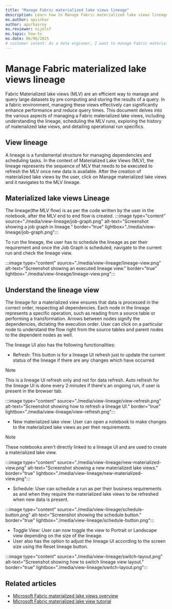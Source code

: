 ```yaml
---
title: "Manage Fabric materialized lake views lineage"
description: Learn how to Manage Fabric materialized lake views lineage.
ms.author: apsinhar
author: apurbasroy
ms.reviewer: nijelsf
ms.topic: how-to
ms.date: 06/06/2025
# customer intent: As a data engineer, I want to manage Fabric materialized lake views lineage in Microsoft Fabric so that I can efficiently handle large datasets and optimize query performance.
---
```


# Manage Fabric materialized lake views lineage

Fabric Materialized lake views (MLV) are an efficient way to manage and query large datasets by pre computing and storing the results of a query. 
In a fabric environment, managing these views effectively can significantly enhance performance and reduce query times. 
This document delves into the various aspects of managing a Fabric materialized lake views, including understanding the lineage, scheduling the MLV runs, exploring the history of materialized lake views, and detailing operational run specifics.

## View lineage
A lineage is a fundamental structure for managing dependencies and scheduling tasks. In the context of Materialized Lake Views (MLV), the lineage represents the sequence of MLV that needs to be executed to refresh the MLV once new data is available.
After the creation of materialized lake views by the user, click on Manage materialized lake views and it navigates to the MLV lineage.

## Materialized lake views Lineage

The lineage(the MLV flow) is as per the code written by the user in the notebook, after the MLV end to end flow is created.
:::image type="content" source="./media/view-lineage/job-graph.png" alt-text="Screenshot showing a job graph in lineage." border="true" lightbox="./media/view-lineage/job-graph.png":::

To run the lineage, the user has to schedule the lineage as per their requirement and
once the Job Graph is scheduled, navigate to the current run and check the lineage view.

:::image type="content" source="./media/view-lineage/lineage-view.png" alt-text="Screenshot showing an executed lineage view." border="true" lightbox="./media/view-lineage/lineage-view.png":::

## Understand the lineage view

The lineage for a materialized view ensures that data is processed in the correct order, respecting all dependencies. Each node in the lineage represents a specific operation, such as reading from a source table or performing a transformation. Arrows between nodes signify the dependencies, dictating the execution order. User can click on a particular node to understand the flow right from the source tables and parent nodes to the dependent nodes as well.

The lineage UI also has the following functionalities:

*	Refresh: This button is for a lineage UI refresh just to update the current status of the lineage if there are any changes which have occurred

> [!NOTE]
> This is a lineage UI refresh only and not for data refresh.
> Auto refresh for the lineage UI is done every 2 minutes if there's an ongoing run, if user is present in the browser tab.

:::image type="content" source="./media/view-lineage/view-refresh.png" alt-text="Screenshot showing how to refresh a lineage UI." border="true" lightbox="./media/view-lineage/view-refresh.png":::

*	New materialized lake view: User can open a notebook to make changes to the materialized lake views as per their requirements.

> [!NOTE]
> These notebooks aren't directly linked to a lineage UI and are used to create a materialized lake view.

:::image type="content" source="./media/view-lineage/new-materialized-view.png" alt-text="Screenshot showing a new materialized lake views." border="true" lightbox="./media/view-lineage/new-materialized-view.png":::

*	Schedule: User can schedule a run as per their business requirements as and when they require the materialized lake views to be refreshed when new data is present.

:::image type="content" source="./media/view-lineage/schedule-button.png" alt-text="Screenshot showing the schedule button." border="true" lightbox="./media/view-lineage/schedule-button.png":::

* Toggle View: User can now toggle the view to Portrait or Landscape view depending on the size of the lineage. 
* User also has the option to adjust the lineage UI according to the screen size using the Reset lineage button.

:::image type="content" source="./media/view-lineage/switch-layout.png" alt-text="Screenshot showing how to switch lineage view layout." border="true" lightbox="./media/view-lineage/switch-layout.png":::

## Related articles

* [Microsoft Fabric materialized lake views overview](./overview.md)
* [Microsoft Fabric materialized lake view tutorial](./tutorial.md)
